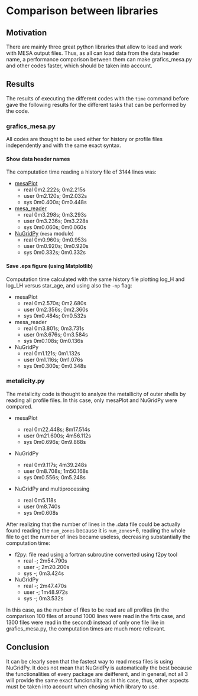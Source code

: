 # Comparison between libraries
## Motivation
There are mainly three great python libraries that allow to load and work with MESA output files. Thus, as all can load data from the data 
header name, a performance comparison between them can make grafics_mesa.py and other codes faster, which should be taken into account. 
 
## Results

The results of executing the different codes with the `time` command before gave the following results for the different tasks that can 
be performed by the code. 

### grafics_mesa.py
All codes are thought to be used either for history or profile files independently and with the same exact syntax. 

#### Show data header names
The computation time reading a history file of 3144 lines was:
- [mesaPlot](https://github.com/rjfarmer/mesaplot) 
  - real	0m2.222s; 0m2.215s
  - user	0m2.120s; 0m2.032s
  - sys	0m0.400s; 0m0.448s
- [mesa_reader](https://github.com/wmwolf/py_mesa_reader)
  - real	0m3.298s; 0m3.293s
  - user	0m3.236s; 0m3.228s
  - sys	0m0.060s; 0m0.060s
- [NuGridPy](https://github.com/NuGrid/NuGridPy) (`mesa` module)
  - real	0m0.960s; 0m0.953s
  - user	0m0.920s; 0m0.920s
  - sys	0m0.332s; 0m0.332s

#### Save .eps figure (using Matplotlib)
Computation time calculated with the same history file plotting log_H and log_LH versus star_age, and using also the `-np` flag:
- mesaPlot
  - real	0m2.570s; 0m2.680s
  - user	0m2.356s; 0m2.360s
  - sys	0m0.484s; 0m0.532s
- mesa_reader
  - real	0m3.801s; 0m3.731s
  - user	0m3.676s; 0m3.584s
  - sys	0m0.108s; 0m0.136s
- NuGridPy
  - real	0m1.121s; 0m1.132s
  - user	0m1.116s; 0m1.076s
  - sys	0m0.300s; 0m0.348s

### metalicity.py
The metalicity code is thought to analyze the metallicity of outer shells by reading all profile files. In this case, only mesaPlot 
and NuGridPy were compared.
- mesaPlot
  - real 0m22.448s; 8m17.514s
  - user 0m21.600s; 4m56.112s
  - sys  0m0.696s; 0m9.868s

- NuGridPy
  - real  0m9.117s; 4m39.248s
  - user  0m8.708s; 1m50.168s
  - sys   0m0.556s; 0m5.248s

- NuGridPy and multiprocessing
  - real  0m5.118s
  - user  0m8.740s
  - sys   0m0.608s

After realizing that the number of lines in the .data file could be actually found reading the `num_zones` because it is `num_zones`+6, reading the whole file to get the number of lines became useless, decreasing substantially the computation time:
- f2py: file read using a fortran subroutine converted using f2py tool
  - real -; 2m54.790s
  - user -; 2m20.200s
  - sys  -; 0m3.424s
- NuGridPy
  - real -; 2m47.470s
  - user -; 1m48.972s
  - sys  -; 0m3.532s

In this case, as the number of files to be read are all profiles (in the comparison 100 files of around 1000 lines were read in the firts case, and 1300 files were read in the second) instead 
of only one file like in grafics_mesa.py, the computation times are much more rellevant.
 
## Conclusion
It can be clearly seen that the fastest way to read mesa files is using NuGridPy. It does not mean that NuGridPy is automatically the 
best because the functionalities of every package are deifferent, and in general, not all 3 will provide the same exact funcionality 
as in this case, thus, other aspects must be taken into account when chosing which library to use.
